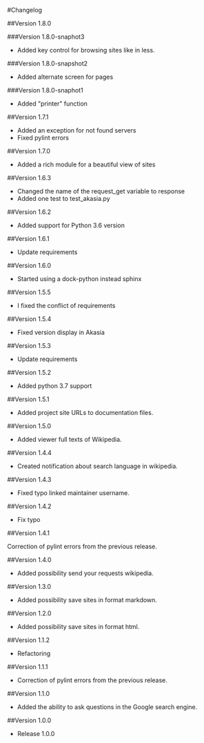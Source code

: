 #Changelog

##Version 1.8.0

###Version 1.8.0-snaphot3

- Added key control for browsing sites like in less.

###Version 1.8.0-snapshot2

- Added alternate screen for pages

###Version 1.8.0-snaphot1

- Added "printer" function

##Version 1.7.1

- Added an exception for not found servers
- Fixed pylint errors

##Version 1.7.0

- Added a rich module for a beautiful view of sites

##Version 1.6.3

- Changed the name of the request\_get variable to response
- Added one test to test\_akasia.py

##Version 1.6.2

- Added support for Python 3.6 version

##Version 1.6.1

- Update requirements

##Version 1.6.0

- Started using a dock-python instead sphinx

##Version 1.5.5

- I fixed the conflict of requirements

##Version 1.5.4

- Fixed version display in Akasia

##Version 1.5.3

- Update requirements

##Version 1.5.2

- Added python 3.7 support

##Version 1.5.1

- Added project site URLs to documentation files.

##Version 1.5.0

- Added viewer full texts of Wikipedia.

##Version 1.4.4

- Created notification about search language in wikipedia.

##Version 1.4.3

- Fixed typo linked maintainer username.

##Version 1.4.2

- Fix typo

##Version 1.4.1

Correction of pylint errors from the previous release.

##Version 1.4.0

- Added possibility send your requests wikipedia.

##Version 1.3.0

- Added possibility save sites in format markdown.

##Version 1.2.0

- Added possibility save sites in format html.

##Version 1.1.2

- Refactoring

##Version 1.1.1

- Correction of pylint errors from the previous release.

##Version 1.1.0

- Added the ability to ask questions in the Google search engine.

##Version 1.0.0

- Release 1.0.0
